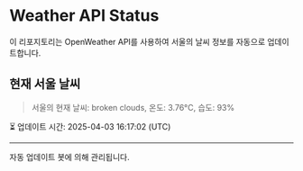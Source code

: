 
# Weather API Status

이 리포지토리는 OpenWeather API를 사용하여 서울의 날씨 정보를 자동으로 업데이트합니다.

## 현재 서울 날씨
> 서울의 현재 날씨: broken clouds, 온도: 3.76°C, 습도: 93%

⏳ 업데이트 시간: 2025-04-03 16:17:02 (UTC)

---
자동 업데이트 봇에 의해 관리됩니다.
